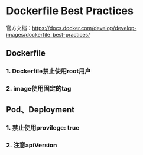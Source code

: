 # Dockerfile Best Practices

官方文档：https://docs.docker.com/develop/develop-images/dockerfile_best-practices/

## Dockerfile
### 1. Dockerfile禁止使用root用户
### 2. image使用固定的tag


## Pod、Deployment
### 1. 禁止使用provilege: true
### 2. 注意apiVersion